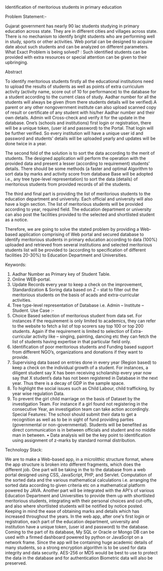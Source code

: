 
Identification of meritorious students in primary education



Problem Statement:-

Gujarat government has nearly 90 lac students studying in primary education across state. They are in different cities and villages across state. There is no mechanism to identify bright students who are performing well in study, sports or other activities. Web portal can be designed to acquire date about such students and can be analyzed on different parameters. What Exact Problem is being solved? : Such identified students can be provided with extra resources or special attention can be given to their upbringing.

Abstract 

To identify meritorious students firstly all the educational institutions need to upload the results of students as well as points of extra curriculum activity (activity name, score out of 10 for performance) to the database for a student according to the current class of study.
Aadhar number for all the students will always be given (from there students details will be verified).A parent or any other nongovernment institute can also upload scanned copy of result or certificate of any student with his/her Aadhar number and their own details. Admin will
Cross-check and verify it for the update in the database. One’s (schools and institutions) first login or registration, there will be a unique token, (user id and password) to the Portal. That login will be further verified. So every institution will have a unique user id and password and students' details will be uploaded yearly and updates will be done twice in a year. 

The second fold of the solution is to sort the data according to the merit of students. The designed application will perform the operation with the provided data and present a lesser (according to requirement) students' details. There should be some methods (a faster and optimal Algorithm to sort data by marks and activity score from database Base will be adopted i.e., any tree type-level representation) to sort the data (details) of meritorious students from provided records of all the students.

The third and final part is providing the list of meritorious students to the education department and university. Each official and university will also have a login section. The list of meritorious students will be provided according to year, required field. The education department
or university can also post the facilities provided to the selected and shortlisted student as a notice.

Therefore, we are going to solve the stated problem by providing a Web-based application comprising of Web portal and secured database to identify meritorious students in primary education according to data (100%) uploaded and retrieved from several institutions and selected meritorious students list will be provided to (according to specification of different facilities 20-30%) to Education Department and Universities.

Keywords: 

1)	Aadhar Number as Primary key of Student Table.
2)	Online WEB-portal.
3)	Update Records every year to keep a check on the improvement, Standardization & Soring data based on Z – stat to filter out the meritorious students on the basis of acads and extra-curricular activities.
4)	Tree type-level representation of Database i.e. Admin – Institute – Student.
 Use Case :-
1)	Choice Based selection of meritorious student from data set. For instances if the requirement is only limited to academics, they can refer to the website to fetch a list of top scorers say top 100 or top 200 students. Again if the requirement is limited to selection of Extra-curricular activity like – singing, painting, dancing etc they can fetch the list of students having expertise in that particular field only.
2)	Identification of poor meritorious students and Funding based support from different NGO’s, organizations and donations if they want to provide. 
3)	Supervising data based on entries done in every year (Region based) to keep a check on the individual growth of a student. For instances, a diligent student say X has been receiving scholarship every year now say that X student’s data has not been registered in Database in the next year. Thus there is a decay of GDP in the sample space.
4)	To highlight the social issues such as Child Labour, child trafficking, by year wise regulation Data.
5)	To prevent the girl child marriage on the basis of Dataset by the investigation Team. For instance if a girl found not registering in the consecutive Year, an investigation team can take action accordingly.
Special Features:
	The school should submit their data to get a recognition as well as to be in sight of fund providing parties (governmental or non-governmental). Students will be benefited as direct communication is in between officials and student and no middle man in between.
•	Data analysis will be the key point to identification using assignment of z-marks by standard normal distribution. 



Technology Stack:

We are to make a Web-based app, in a microlithic structure format, where the app structure is broken into different fragments, which does the different job. One part will be taking in the to the database from a web portal designed using CSS, JavaScript, PHP, and Servlet. Computation of the sorted data and the various mathematical calculations i.e. arranging the sorted data according to given criteria etc on a mathematical platform powered by JAVA. Another part will be integrated with the API's of various Education Department and Universities to provide them up with shortlisted meritorious students, integrating with their personal choices and cut-offs, and also where shortlisted students will be notified by notice posted. Keeping in mind the ease of obtaining marks and details which has increased throughout the years. In the web app, after one's first login or registration, each part of the education department, university and institution have a unique token, (user id and password) to the database. Coming to the part of its database, My SQL or Oracle or Mongo DB can be used with a firmed dashboard powered by python
or JavaScript on a network frame. Since the app will be containing huge academic details of many students, so a strong encryption algorithm is to be used for data integrity and data security. AES-256 or MD5 would be best to use to protect the data in the database and for authentication Biometric data will also be preserved.
